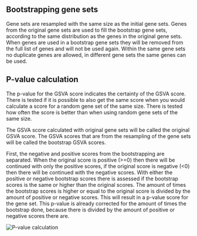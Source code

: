## Bootstrapping gene sets
Gene sets are resampled with the same size as the initial gene sets. Genes from the original gene sets are used to fill the bootstrap gene sets, according to the same distribution as the genes in the original gene sets. When genes are used in a bootstrap gene sets they will be removed from the full list of genes and will not be used again. Within the same gene sets no duplicate genes are allowed, in different gene sets the same genes can be used.


## P-value calculation
The p-value for the GSVA score indicates the certainty of the GSVA score. There is tested if it is possible to also get the same score when you would calculate a score for a random gene set of the same size. There is tested how often the score is better than when using random gene sets of the same size. 

The GSVA score calculated with original gene sets will be called the original GSVA score. The GSVA scores that are from the resampling of the gene sets will be called the bootstrap GSVA scores. 

First, the negative and positive scores from the bootstrapping are separated. When the original score is positive (>=0) then there will be continued with only the positive scores, if the original score is negative (<0) then there will be continued with the negative scores. With either the positive or negative bootstrap scores there is assessed if the bootstrap scores is the same or higher than the original scores. The amount of times the bootstrap scores is higher or equal to the original score is divided by the amount of positive or negative scores. This will result in a p-value score for the gene set. This p-value is already corrected for the amount of times the bootstrap done, because there is divided by the amount of positive or negative scores there are.

![P-value calculation](https://raw.githubusercontent.com/thehyve/cbioportal-gsva-analysis/master/GSVA-bootstrap-method-pvalue.png)
